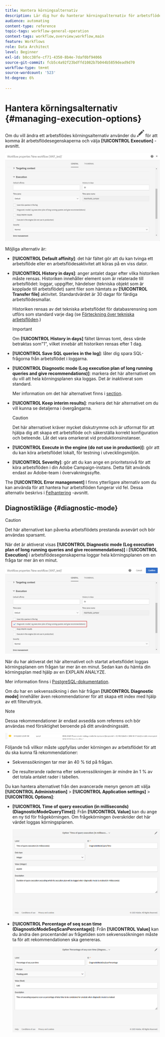 ```yaml
---
title: Hantera körningsalternativ
description: Lär dig hur du hanterar körningsalternativ för arbetsflöden.
audience: automating
content-type: reference
topic-tags: workflow-general-operation
context-tags: workflow,overview;workflow,main
feature: Workflows
role: Data Architect
level: Beginner
exl-id: b0cc38fe-cf71-4350-8b4e-7daf0bf94066
source-git-commit: fcb5c4a92f23bdffd1082b7b044b5859dead9d70
workflow-type: tm+mt
source-wordcount: '523'
ht-degree: 6%

---
```


# Hantera körningsalternativ {#managing-execution-options}

Om du vill ändra ett arbetsflödes körningsalternativ använder du ![](assets/edit_darkgrey-24px.png) för att komma åt arbetsflödesegenskaperna och välja **[!UICONTROL Execution]** -avsnitt.

![](assets/wkf_execution_6.png)

Möjliga alternativ är:

* **[!UICONTROL Default affinity]**: det här fältet gör att du kan tvinga ett arbetsflöde eller en arbetsflödesaktivitet att köras på en viss dator.

* **[!UICONTROL History in days]**: anger antalet dagar efter vilka historiken måste rensas. Historiken innehåller element som är relaterade till arbetsflödet: loggar, uppgifter, händelser (tekniska objekt som är kopplade till arbetsflödet) samt filer som hämtats av **[!UICONTROL Transfer file]** aktivitet. Standardvärdet är 30 dagar för färdiga arbetsflödesmallar.

  Historiken rensas av det tekniska arbetsflödet för databasrensning som utförs som standard varje dag (se [Förteckning över tekniska arbetsflöden](../../administration/using/technical-workflows.md).)

  >[!IMPORTANT]
  >
  >Om **[!UICONTROL History in days]** fältet lämnas tomt, dess värde betraktas som&quot;1&quot;, vilket innebär att historiken rensas efter 1 dag.

* **[!UICONTROL Save SQL queries in the log]**: låter dig spara SQL-frågorna från arbetsflödet i loggarna.

* **[!UICONTROL Diagnostic mode (Log execution plan of long running queries and give recommendations)]**: markera det här alternativet om du vill att hela körningsplanen ska loggas. Det är inaktiverat som standard.

  Mer information om det här alternativet finns i [section](#diagnostic-mode).

* **[!UICONTROL Keep interim results]**: markera det här alternativet om du vill kunna se detaljerna i övergångarna.

  >[!CAUTION]
  >
  >Det här alternativet kräver mycket diskutrymme och är utformat för att hjälpa dig att skapa ett arbetsflöde och säkerställa korrekt konfiguration och beteende. Låt det vara omarkerat vid produktionsinstanser.

* **[!UICONTROL Execute in the engine (do not use in production)]**: gör att du kan köra arbetsflödet lokalt, för testning i utvecklingsmiljön.

* **[!UICONTROL Severity]**: gör att du kan ange en prioritetsnivå för att köra arbetsflöden i din Adobe Campaign-instans. Detta fält används endast av Adobe-team i övervakningssyfte.

The **[!UICONTROL Error management]** I finns ytterligare alternativ som du kan använda för att hantera hur arbetsflöden fungerar vid fel. Dessa alternativ beskrivs i [Felhantering](../../automating/using/monitoring-workflow-execution.md#error-management) -avsnitt.

## Diagnostikläge {#diagnostic-mode}

>[!CAUTION]
>
>Det här alternativet kan påverka arbetsflödets prestanda avsevärt och bör användas sparsamt.

När det är aktiverat visas **[!UICONTROL Diagnostic mode (Log execution plan of long running queries and give recommendations)]** i **[!UICONTROL Execution]** i arbetsflödesegenskaperna loggar hela körningsplanen om en fråga tar mer än en minut.

![](assets/wkf_diagnostic.png)

När du har aktiverat det här alternativet och startat arbetsflödet loggas körningsplanen om frågan tar mer än en minut. Sedan kan du hämta din körningsplan med hjälp av en EXPLAIN ANALYZE.

Mer information finns i [PostgreSQL-dokumentation](https://www.postgresql.org/docs/9.4/using-explain.html).

Om du har en sekvenssökning i den här frågan **[!UICONTROL Diagnostic mode]** innehåller även rekommendationer för att skapa ett index med hjälp av ett filteruttryck.

>[!NOTE]
>
> Dessa rekommendationer är endast avsedda som referens och bör användas med försiktighet beroende på ditt användningssätt.

![](assets/wkf_diagnostic_4.png)

Följande två villkor måste uppfyllas under körningen av arbetsflödet för att du ska kunna få rekommendationer:

* Sekvenssökningen tar mer än 40 % tid på frågan.

* De resulterande raderna efter sekvenssökningen är mindre än 1 % av det totala antalet rader i tabellen.

Du kan hantera alternativet från den avancerade menyn genom att välja **[!UICONTROL Administration]** > **[!UICONTROL Application settings]** > **[!UICONTROL Options]**:

* **[!UICONTROL Time of query execution (in milliseconds)(DiagnosticModeQueryTime)]**: Från **[!UICONTROL Value]** kan du ange en ny tid för frågekörningen. Om frågekörningen överskrider det här värdet loggas körningsplanen.

  ![](assets/wkf_diagnostic_2.png)

* **[!UICONTROL Percentage of seq scan time (DiagnosticModeSeqScanPercentage)]**: Från **[!UICONTROL Value]** kan du ändra den procentandel av frågetiden som sekvenssökningen måste ta för att rekommendationen ska genereras.

  ![](assets/wkf_diagnostic_3.png)
